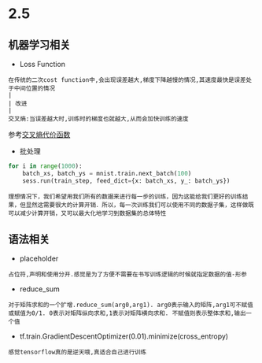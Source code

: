 # 2.5
## 机器学习相关
- Loss Function
```
在传统的二次cost function中,会出现误差越大,梯度下降越慢的情况,其速度最快是误差处于中间位置的情况
|
| 改进
|
交叉熵:当误差越大时,训练时的梯度也就越大,从而会加快训练的速度
```
参考[交叉熵代价函数](http://blog.csdn.net/u014313009/article/details/51043064)

- 批处理
```python
for i in range(1000):
    batch_xs, batch_ys = mnist.train.next_batch(100)
    sess.run(train_step, feed_dict={x: batch_xs, y_: batch_ys})
```
```
理想情况下，我们希望用我们所有的数据来进行每一步的训练，因为这能给我们更好的训练结果，但显然这需要很大的计算开销．所以，每一次训练我们可以使用不同的数据子集，这样做既可以减少计算开销，又可以最大化地学习到数据集的总体特性
```
## 语法相关

- placeholder
```
占位符,声明和使用分开.感觉是为了方便不需要在书写训练逻辑的时候就指定数据的值-形参
```

- reduce_sum
```
对于矩阵求和的一个扩增.reduce_sum(arg0,arg1). arg0表示输入的矩阵,arg1可不赋值或赋值为0/1. 0表示对矩阵纵向求和,1表示对矩阵横向求和. 不赋值则表示整体求和,输出一个值
```

- tf.train.GradientDescentOptimizer(0.01).minimize(cross_entropy)
```
感觉tensorflow真的是逆天哦,真适合自己进行训练
```
